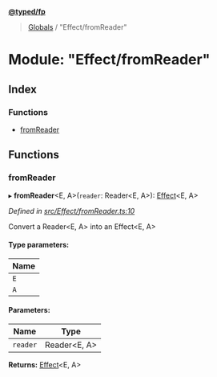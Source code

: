 **[@typed/fp](../README.md)**

> [Globals](../globals.md) / "Effect/fromReader"

# Module: "Effect/fromReader"

## Index

### Functions

* [fromReader](_effect_fromreader_.md#fromreader)

## Functions

### fromReader

▸ **fromReader**\<E, A>(`reader`: Reader\<E, A>): [Effect](_effect_effect_.effect.md)\<E, A>

*Defined in [src/Effect/fromReader.ts:10](https://github.com/TylorS/typed-fp/blob/f129829/src/Effect/fromReader.ts#L10)*

Convert a Reader<E, A> into an Effect<E, A>

#### Type parameters:

Name |
------ |
`E` |
`A` |

#### Parameters:

Name | Type |
------ | ------ |
`reader` | Reader\<E, A> |

**Returns:** [Effect](_effect_effect_.effect.md)\<E, A>
